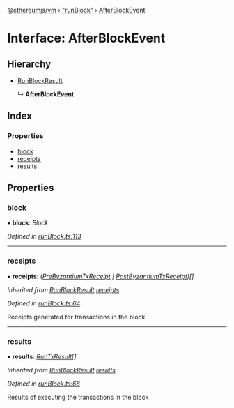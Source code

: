 [@ethereumjs/vm](../README.md) › ["runBlock"](../modules/_runblock_.md) › [AfterBlockEvent](_runblock_.afterblockevent.md)

# Interface: AfterBlockEvent

## Hierarchy

* [RunBlockResult](_runblock_.runblockresult.md)

  ↳ **AfterBlockEvent**

## Index

### Properties

* [block](_runblock_.afterblockevent.md#block)
* [receipts](_runblock_.afterblockevent.md#receipts)
* [results](_runblock_.afterblockevent.md#results)

## Properties

###  block

• **block**: *Block*

*Defined in [runBlock.ts:113](https://github.com/ethereumjs/ethereumjs-vm/blob/master/packages/vm/lib/runBlock.ts#L113)*

___

###  receipts

• **receipts**: *([PreByzantiumTxReceipt](_runblock_.prebyzantiumtxreceipt.md) | [PostByzantiumTxReceipt](_runblock_.postbyzantiumtxreceipt.md))[]*

*Inherited from [RunBlockResult](_runblock_.runblockresult.md).[receipts](_runblock_.runblockresult.md#receipts)*

*Defined in [runBlock.ts:64](https://github.com/ethereumjs/ethereumjs-vm/blob/master/packages/vm/lib/runBlock.ts#L64)*

Receipts generated for transactions in the block

___

###  results

• **results**: *[RunTxResult](_runtx_.runtxresult.md)[]*

*Inherited from [RunBlockResult](_runblock_.runblockresult.md).[results](_runblock_.runblockresult.md#results)*

*Defined in [runBlock.ts:68](https://github.com/ethereumjs/ethereumjs-vm/blob/master/packages/vm/lib/runBlock.ts#L68)*

Results of executing the transactions in the block
